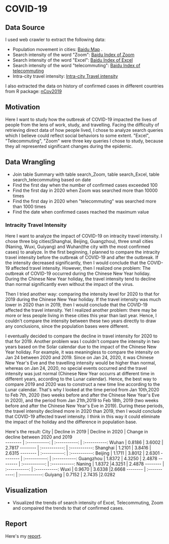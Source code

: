 # COVID-19
## Data Source
I used web crawler to extract the following data:
- Population movement in cities: [Baidu Map](http://qianxi.baidu.com/) .
- Search intensity of the word "Zoom": [Baidu Index of Zoom](http://index.baidu.com/v2/main/index.html#/trend/zoom?words=zoom)
- Search intensity of the word "Excel": [Baidu Index of Excel](http://index.baidu.com/v2/main/index.html#/trend/excel?words=excel)
- Search intensity of the word "telecommuting": [Baidu Index of telecommuting](http://index.baidu.com/v2/main/index.html#/trend/%E8%BF%9C%E7%A8%8B%E5%8A%9E%E5%85%AC?words=%E8%BF%9C%E7%A8%8B%E5%8A%9E%E5%85%AC)
- Intra-city travel intensity: [Intra-city Travel intensity](https://qianxi.baidu.com/)

I also extracted the data on history of confirmed cases in different countries from R package: [nCov2019](https://github.com/canghailan/Wuhan-2019-nCoV)

## Motivation
Here I want to study how the outbreak of COVID-19 impacted the lives of people from the lens of work, study, and travelling.
Facing the difficulty of retrieving direct data of how people lived, I chose to analyze search queries which I believe could reflect social behaviors to some extent. "Excel", "Telecommuting", "Zoom" were three key queries I chose to study, because they all represented significant changes during the epidemic. 

## Data Wrangling
- Join table Summary with table search_Zoom, table search_Excel, table search_telecommuting based on date
- Find the first day when the number of confirmed cases exceeded 100
- Find the first day in 2020 when Zoom was searched more than 10000 times
- Find the first day in 2020 when "telecommuting" was searched more than 1000 times
- Find the date when confirmed cases reached the maximum value





### Intracity Travel Intensity 
Here I want to analyze the impact of COVID-19 on intracity travel intensity. I chose three big cities(Shanghai, Beijing, Guangzhou), three small cities (Naning, Wuxi, Guiyang) and Wuhan(the city with the most confirmed cases) to analyze. 
In the first beginning, I planned to compare the intracity travel intensity before the outbreak of COVID-19 and after the outbreak.
If the intensity decreased significantly, then I would conclude that the COVID-19 affected travel intensity.
However, then I realized one problem: 
The outbreak of COVID-19 occurred during the Chinese New Year holiday. During the Chinese New Year holiday, the travel intensity tend to decline than normal significantly even without the impact of the virus.

Then I tried another way: comparing the intensity level for 2020 to that for 2019 during the Chinese New Year holiday.
If the travel intensity was much lower in 2020 than in 2019, then I would conclude that the COVID-19 affected the travel intensity.
Yet I realized another problem: there may be more or less people living in these cities this year than last year. Hence, I couldn't compare the intensity between these two years directly to draw any conclusions, since the population bases were different.

I eventually decided to compare the decline in travel intensity for 2020 to that for 2019.
Another problem was I couldn't compare the intensity in two years based on the Solar calendar due to the impact of the Chinese New Year holiday. For example, it was meaningless to compare the intensity on Jan 24 between 2020 and 2019. Since on Jan 24, 2020, it was Chinese New Year's Eve and the travelling intensity would be higher than normal, whereas on Jan 24, 2020, no special events occurred and the travel intensity was just normal (Chinese New Year occurrs at different time in different years, according to the Lunar calendar). Hence, the best way to compare 2019 and 2020 was to construct a new time line according to the Lunar calendar. 
That's why I looked at the time period from Jan 10th,2020 to Feb 7th, 2020 (two weeks before and after the Chinese New Year's Eve in 2020), and the period from Jan 21th,2019 to Feb 18th, 2019 (two weeks before and after the Chinese New Year's Eve in 2019).
During these periods, the travel intensity declined more in 2020 than 2019, then I would conclude that COVID-19 affected travel intensity. I think in this way it could eliminate the impact of the holiday and the difference in population base.

Here's the result:
 City      | Decline in 2019     | Decline in 2020  | Change in decline between 2020 and 2019   
 -------- | :-----------:  | :-----------: | :-----------: 
 Wuhan     | 0.8186 | 3.6002 | 2.7817
 -------- | :-----------:  | :-----------: 
 Shanghai     | 1.2101     | 3.8416 | 2.6315
 -------- | :-----------:  | :-----------: 
 Beijing     | 1.1711     | 3.8012 | 2.6301
 -------- | :-----------:  | :-----------: 
 Guangzhou     | 1.8372     | 4.3250  | 2.4878
 -------- | :-----------:  | :-----------: 
 Naning     | 1.8372   |4.3251   | 2.4878
 -------- | :-----------:  | :-----------: 
 Wuxi     | 0.9670   | 3.6338   |2.6668
 -------- | :-----------:  | :-----------: 
 Guiyang     | 0.7152     | 2.7435   |2.0282


## Visualization
- Visualized the trends of search intensity of Excel, Telecommuting, Zoom and compaired the trends to that of confirmed cases.

## Report 
Here's my [report](https://rpubs.com/Ciel_Zhao/586497).
